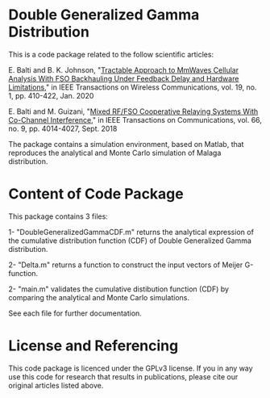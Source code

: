 # Double Generalized Gamma Distribution
This is a code package related to the follow scientific articles: 

E. Balti and B. K. Johnson, "[Tractable Approach to MmWaves Cellular Analysis With FSO Backhauling Under Feedback Delay and Hardware Limitations](https://ieeexplore.ieee.org/document/8879690)," in IEEE Transactions on Wireless Communications, vol. 19, no. 1, pp. 410-422, Jan. 2020

E. Balti and M. Guizani, "[Mixed RF/FSO Cooperative Relaying Systems With Co-Channel Interference](https://ieeexplore.ieee.org/document/8323414)," in IEEE Transactions on Communications, vol. 66, no. 9, pp. 4014-4027, Sept. 2018

The package contains a simulation environment, based on Matlab, that reproduces the analytical and Monte Carlo simulation of Malaga distribution.

# Content of Code Package
This package contains 3 files:

1- "DoubleGeneralizedGammaCDF.m" returns the analytical expression of the cumulative distribution function (CDF) of Double Generalized Gamma distribution.

2- "Delta.m" returns a function to construct the input vectors of Meijer G-function. 

2- "main.m" validates the cumulative distibution function (CDF) by comparing the analytical and Monte Carlo simulations.

See each file for further documentation.

# License and Referencing

This code package is licenced under the GPLv3 license. If you in any way use this code for research that results in publications, please cite our original articles listed above.
